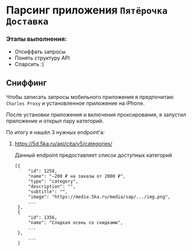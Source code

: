 # Парсинг приложения `Пятёрочка Доставка`

### Этапы выполнения:
* Отсиффать запросы
* Понять структуру API
* Спарсить :)

## Сниффинг

Чтобы записать запросы мобильного приложения я предпочитаю `Charles Proxy` и уcтановленное приложение на iPhone.

После установки приложения и включения проксирования, я запустил приложение и открыл пару категорий.

По итогу я нашёл 3 нужных endpoint'a:

1) https://5d.5ka.ru/api/cita/v5/categories/
   
   Данный endpoint предоставляет список доступных категорий
   ```
   [{
	    "id": 1258,
	    "name": "−200 ₽ на заказы от 2000 ₽",
	    "type": "category",
	    "description": "",
	    "subtitle": "",
	    "image": "https://media.5ka.ru/media/sap/.../img.png",
	    ...
    },
    {
	    "id": 1356,
	    "name": "Сладкая осень со скидками",
	    ...
	},
        ...
    ]
   ```